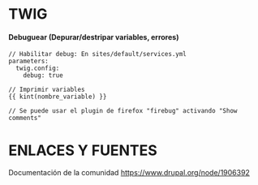 TWIG
========
#### Debuguear (Depurar/destripar variables, errores)
```
// Habilitar debug: En sites/default/services.yml
parameters:
  twig.config:
    debug: true 
    
// Imprimir variables
{{ kint(nombre_variable) }}

// Se puede usar el plugin de firefox "firebug" activando "Show comments"

```

ENLACES Y FUENTES
=================
Documentación de la comunidad
https://www.drupal.org/node/1906392

